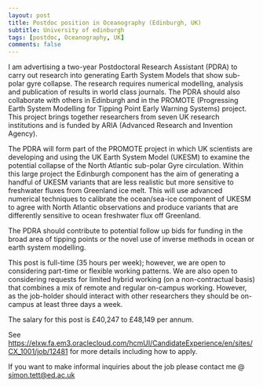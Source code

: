 ```yaml
---
layout: post
title: Postdoc position in Oceanography (Edinburgh, UK)
subtitle: University of edinburgh
tags: [postdoc, Oceanography, UK]
comments: false
---
```

I am advertising a two-year Postdoctoral Research Assistant (PDRA) to carry out research into generating Earth System Models that show sub-polar gyre collapse.  The research requires numerical modelling, analysis and publication of results in world class journals. The PDRA should also collaborate with others in Edinburgh and in the PROMOTE (Progressing Earth System Modelling for Tipping Point Early Warning Systems) project. This project brings together researchers from seven UK research institutions and is funded by ARIA (Advanced Research and Invention Agency). 

The PDRA will form part of the PROMOTE project in which UK scientists are developing and using the UK Earth System Model (UKESM) to examine the potential collapse of the North Atlantic sub-polar Gyre circulation. Within this large project the Edinburgh component has the aim of generating a handful of UKESM variants that are less realistic but more sensitive to freshwater fluxes from Greenland ice melt. This will use advanced numerical techniques to calibrate the ocean/sea-ice component of UKESM to agree with North Atlantic observations and produce variants that are differently sensitive to ocean freshwater flux off Greenland. 

The PDRA should contribute to potential follow up bids for funding in the broad area of tipping points or the novel use of inverse methods in ocean or earth system modelling.

This post is full-time (35 hours per week); however, we are open to considering part-time or flexible working patterns. We are also open to considering requests for limited hybrid working (on a non-contractual basis) that combines a mix of remote and regular on-campus working. However, as the job-holder should interact with other researchers they should be on-campus at least three days a week. 

The salary for this post is £40,247 to £48,149 per annum.

See https://elxw.fa.em3.oraclecloud.com/hcmUI/CandidateExperience/en/sites/CX_1001/job/12481 for more details including how to apply.

 

If you want to make informal inquiries about the job   please contact me @ simon.tett@ed.ac.uk

